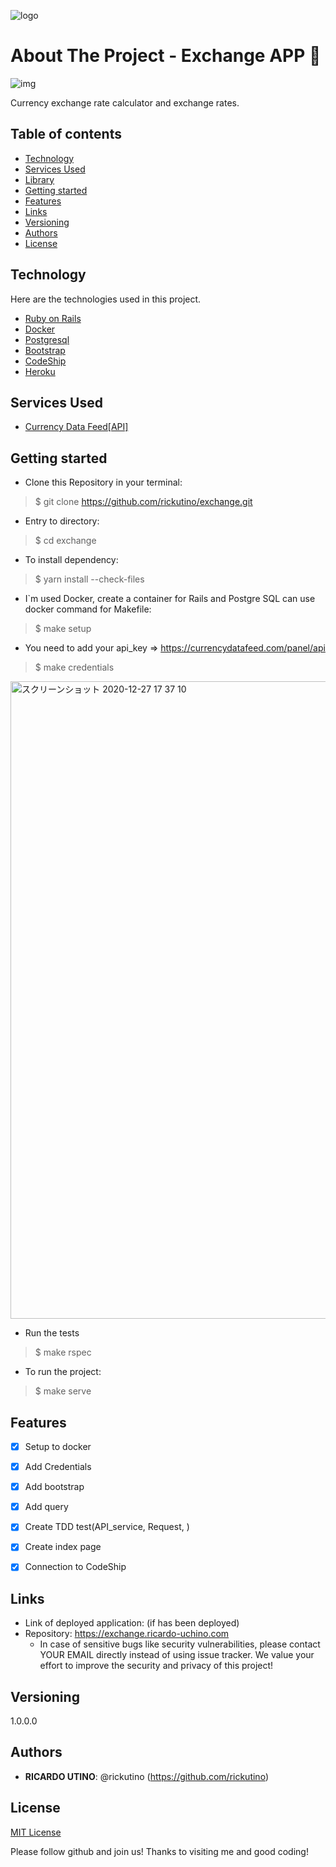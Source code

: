 ![logo](https://user-images.githubusercontent.com/48019175/103165546-98a3e100-485c-11eb-94f8-4ca5e805a89c.png)




#  About The Project - Exchange APP 🚀
![img](https://user-images.githubusercontent.com/48019175/103165506-2cc17880-485c-11eb-9d7b-562d4c99197b.png)


Currency exchange rate calculator and exchange rates.


## Table of contents
<!--ts-->
   * [Technology](#technology)
   * [Services Used](#services-used)
   * [Library](#library)
   * [Getting started](#getting-started)
   * [Features](#features)
   * [Links](#links)
   * [Versioning](#versioning)
   * [Authors](#authors)
   * [License](#license)
<!--te-->

## Technology

Here are the technologies used in this project.

- [Ruby on Rails](https://rubyonrails.org/)
- [Docker](https://docs.docker.jp/)
- [Postgresql](https://www.postgresql.org/docs/12/)
- [Bootstrap](https://getbootstrap.com/)
- [CodeShip](https://www.cloudbees.com/products/codeship)
- [Heroku](https://dashboard.heroku.com/)


## Services Used
- [Currency Data Feed[API]](https://currencydatafeed.com)


## Getting started

* Clone this Repository in your terminal:
>    $ git clone https://github.com/rickutino/exchange.git
* Entry to directory:
>    $ cd exchange
* To install dependency:
>    $ yarn install --check-files
* I`m used Docker, create a container for Rails and Postgre SQL can use docker command for Makefile:
>    $ make setup
* You need to add your api_key  => https://currencydatafeed.com/panel/api
>    $ make credentials
<img width="1020" alt="スクリーンショット 2020-12-27 17 37 10" src="https://user-images.githubusercontent.com/48019175/103166994-b5dfac00-486a-11eb-9a6e-ee6082ce0f03.png">

* Run the tests
>    $ make rspec
* To run the project:
>    $ make serve




## Features

   - [X] Setup to docker
   - [X] Add Credentials
   - [X] Add bootstrap
   - [X] Add query
   - [X] Create TDD test(API_service, Request, )
   - [X] Create index page
   - [X] Connection to CodeShip


## Links

  - Link of deployed application: (if has been deployed)
  - Repository: https://exchange.ricardo-uchino.com
    - In case of sensitive bugs like security vulnerabilities, please contact
      YOUR EMAIL directly instead of using issue tracker. We value your effort
      to improve the security and privacy of this project!
  

## Versioning

1.0.0.0


## Authors

* **RICARDO UTINO**: @rickutino (https://github.com/rickutino)

## License
[MIT License](https://LICENSE.md/)





Please follow github and join us!
Thanks to visiting me and good coding!

